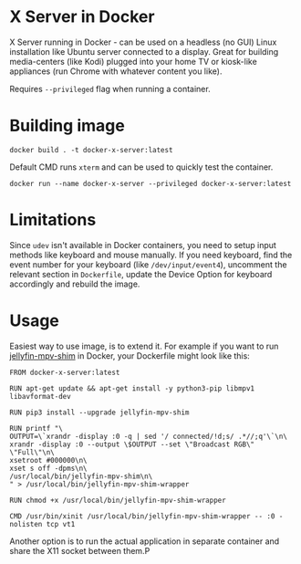 # X Server in Docker

X Server running in Docker - can be used on a headless (no GUI) Linux installation like Ubuntu server connected to a display.
Great for building media-centers (like Kodi) plugged into your home TV or kiosk-like appliances (run Chrome with whatever content you like).

Requires `--privileged` flag when running a container.

# Building image

```
docker build . -t docker-x-server:latest
```

Default CMD runs `xterm` and can be used to quickly test the container.

```
docker run --name docker-x-server --privileged docker-x-server:latest
```

# Limitations

Since `udev` isn't available in Docker containers, you need to setup input methods like keyboard and mouse manually.
If you need keyboard, find the event number for your keyboard (like `/dev/input/event4`), uncomment the relevant section in `Dockerfile`, update the Device Option for keyboard accordingly and rebuild the image.

# Usage

Easiest way to use image, is to extend it.
For example if you want to run [jellyfin-mpv-shim](https://github.com/jellyfin/jellyfin-mpv-shim) in Docker, your Dockerfile might look like this:
```
FROM docker-x-server:latest

RUN apt-get update && apt-get install -y python3-pip libmpv1 libavformat-dev

RUN pip3 install --upgrade jellyfin-mpv-shim

RUN printf "\
OUTPUT=\`xrandr -display :0 -q | sed '/ connected/!d;s/ .*//;q'\`\n\
xrandr -display :0 --output \$OUTPUT --set \"Broadcast RGB\" \"Full\"\n\
xsetroot #000000\n\
xset s off -dpms\n\
/usr/local/bin/jellyfin-mpv-shim\n\
" > /usr/local/bin/jellyfin-mpv-shim-wrapper

RUN chmod +x /usr/local/bin/jellyfin-mpv-shim-wrapper

CMD /usr/bin/xinit /usr/local/bin/jellyfin-mpv-shim-wrapper -- :0 -nolisten tcp vt1
```

Another option is to run the actual application in separate container and share the X11 socket between them.P